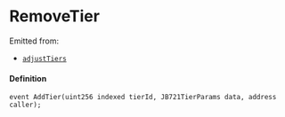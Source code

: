# RemoveTier

Emitted from:

- [`adjustTiers`](/dev/api/contracts/or-delegates/jbtiered721delegate/write/adjusttiers)

#### Definition

```
event AddTier(uint256 indexed tierId, JB721TierParams data, address caller);
```
